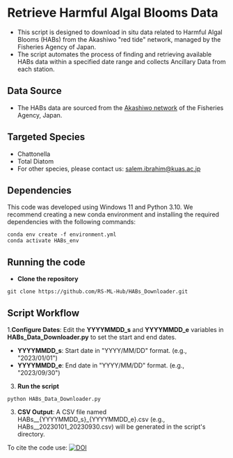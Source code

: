 # Retrieve Harmful Algal Blooms Data
- This script is designed to download in situ data related to Harmful Algal Blooms (HABs) from the Akashiwo "red tide" network, managed by the Fisheries Agency of Japan.  
- The script automates the process of finding and retrieving available HABs data within a specified date range and collects Ancillary Data from each station.

## Data Source
- The HABs data are sourced from the [Akashiwo network](https://akashiwo.jp/) of the Fisheries Agency, Japan.

## Targeted Species
- Chattonella
- Total Diatom
- For other species, please contact us: salem.ibrahim@kuas.ac.jp
  
## Dependencies
This code was developed using Windows 11 and Python 3.10. We recommend creating a new conda environment and installing the required dependencies with the following commands:
```
conda env create -f environment.yml
conda activate HABs_env
```

## Running the code
- **Clone the repository**
```
git clone https://github.com/RS-ML-Hub/HABs_Downloader.git
```

## Script Workflow
1.**Configure Dates**: Edit the **YYYYMMDD_s** and **YYYYMMDD_e** variables in **HABs_Data_Downloader.py** to set the start and end dates.
- **YYYYMMDD_s**: Start date in "YYYY/MM/DD" format. (e.g., "2023/01/01")
- **YYYYMMDD_e**: End date in "YYYY/MM/DD" format.   (e.g., "2023/09/30")

3. **Run the script**
```
python HABs_Data_Downloader.py
```

3. **CSV Output**: A CSV file named HABs__{YYYYMMDD_s}_{YYYYMMDD_e}.csv (e.g., HABs__20230101_20230930.csv) will be generated in the script's directory.



To cite the code use:
[![DOI](https://zenodo.org/badge/709225624.svg)](https://zenodo.org/doi/10.5281/zenodo.10602817)
